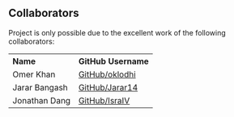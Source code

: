## Collaborators

Project is only possible due to the excellent work of the following collaborators:


<table><tbody>
<tr><th align="left">Name</th><th align="left">GitHub Username</a></th></tr>
<tr><td>Omer Khan<td><a href="https://github.com/oklodhi">GitHub/oklodhi</a></td></tr>
<tr><td>Jarar Bangash<td><a href="https://github.com/jarar14">GitHub/Jarar14</a></td></tr>
<tr><td>Jonathan Dang<td><a href="https://github.com/IsraIV">GitHub/IsraIV</a></td></tr>
</tbody></table>

